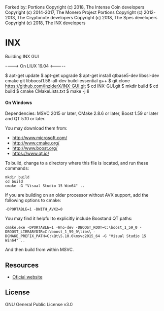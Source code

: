 Forked by:
Portions Copyright (c) 2018, The Intense Coin developers 
Copyright (c) 2014-2017, The Monero Project Portions 
Copyright (c) 2012-2013, The Cryptonote developers
Copyright (c) 2018, The Spes developers
Copyright (c) 2018, The INX developers

# INX
 

Building INX GUI

----> On LIUX 16.04 <-----

$ apt-get update
$ apt-get upgrade
$ apt-get install qtbase5-dev libssl-dev cmake git libboost1.58-all-dev build-essential g++
$ git clone https://github.com/InziderX/INX-GUI.git
$ cd INX-GUI.git
$ mkdir build
$ cd build
$ cmake CMakeLists.txt
$ make -j 8

#### On Windows

Dependencies: MSVC 2015 or later, CMake 2.8.6 or later, Boost 1.59 or later and QT 5.10 or later.

You may download them from:

* http://www.microsoft.com/
* http://www.cmake.org/
* http://www.boost.org/
* https://www.qt.io/

To build, change to a directory where this file is located, and run these commands:
```
mkdir build
cd build
cmake -G "Visual Studio 15 Win64" ..
```

If you are building on an older processor without AVX support, add the following options to cmake:
```
-DPORTABLE=1 -DWITH_AVX2=0
```

You may find it helpful to explicitly include Boostand QT paths:
```
cmake.exe -DPORTABLE=1 -Wno-dev -DBOOST_ROOT=C:\boost_1_59_0 -DBOOST_LIBRARYDIR=C:\boost_1_59_0\libs\ -DCMAKE_PREFIX_PATH=C:\Qt\5.10.0\msvc2015_64 -G "Visual Studio 15 Win64" ..
```

And then build from within MSVC.




## Resources
* [Oficial website](https://inziderx.io/)


## License
GNU General Public License v3.0
